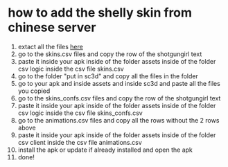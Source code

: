 # how to add the shelly skin from chinese server

1. extact all the files [here]("https://github.com/Brawlstars1212/Shelly_bs_cn_skin_adding_tutorial/raw/refs/heads/main/shelly%20cn%20skin%20how%20to%20add%20to%20your%20bs%20server.zip")
2. go to the skins.csv files and copy the row of the shotgungirl text
3. paste it inside your apk inside of the folder assets inside of the folder csv logic inside the csv file skins.csv
4. go to the folder "put in sc3d" and copy all the files in the folder
5. go to your apk and inside assets and inside sc3d and paste all the files you copied
6. go to the skins_confs.csv files and copy the row of the shotgungirl text
7. paste it inside your apk inside of the folder assets inside of the folder csv logic inside the csv file skins_confs.csv
8. go to the animations.csv files and copy all the rows without the 2 rows above
9. paste it inside your apk inside of the folder assets inside of the folder csv client inside the csv file animations.csv
10. install the apk or update if already installed and open the apk
11. done!
